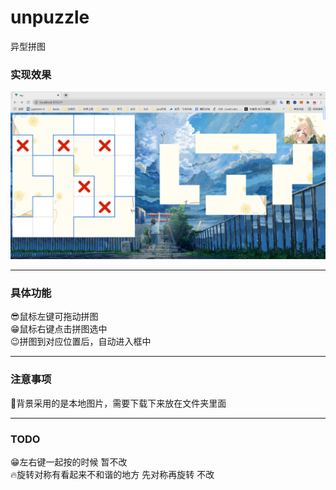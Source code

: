 # unpuzzle
异型拼图
### 实现效果
![image](https://github.com/pumpkin12135/unpuzzle/blob/main/img/my.png)
***
### 具体功能
:sunglasses:鼠标左键可拖动拼图  
:grin:鼠标右键点击拼图选中  
:wink:拼图到对应位置后，自动进入框中  
***
### 注意事项
:eyes:背景采用的是本地图片，需要下载下来放在文件夹里面
***
### TODO
:grin:左右键一起按的时候 暂不改  
:fire:旋转对称有看起来不和谐的地方 先对称再旋转 不改
